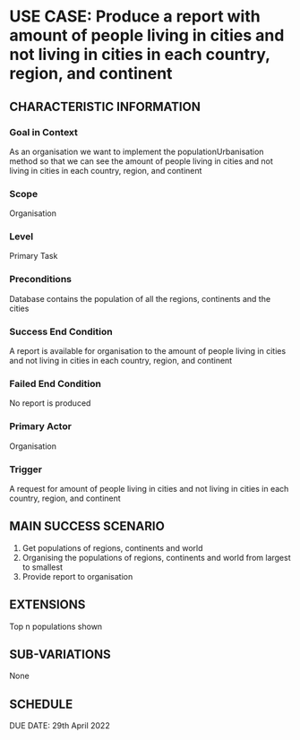 # USE CASE: Produce a report with amount of people living in cities and not living in cities in each country, region, and continent

## CHARACTERISTIC INFORMATION

### Goal in Context

As an organisation we want to implement the populationUrbanisation method so that we can see the amount of people living
in cities and not living in cities in each country, region, and continent

### Scope

Organisation

### Level

Primary Task

### Preconditions

Database contains the population of all the regions, continents and the cities

### Success End Condition

A report is available for organisation to the amount of people living in cities and not living in cities in each
country, region, and continent

### Failed End Condition

No report is produced

### Primary Actor

Organisation

### Trigger

A request for amount of people living in cities and not living in cities in each country, region, and continent

## MAIN SUCCESS SCENARIO

1. Get populations of regions, continents and world
2. Organising the populations of regions, continents and world from largest to smallest
3. Provide report to organisation

## EXTENSIONS

Top n populations shown

## SUB-VARIATIONS

None

## SCHEDULE

DUE DATE: 29th April 2022
